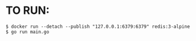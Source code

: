 # TO RUN:

```
$ docker run --detach --publish "127.0.0.1:6379:6379" redis:3-alpine
$ go run main.go
```
